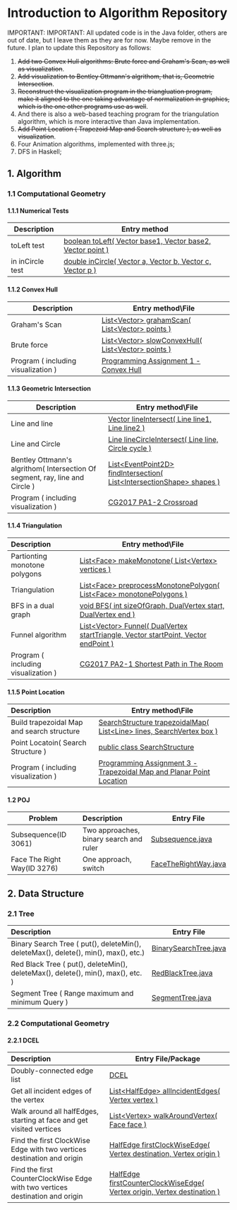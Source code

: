 # Introduction to Algorithm Repository

IMPORTANT: IMPORTANT: All updated code is in the Java folder, others are out of date, but I leave them as they are for now. Maybe remove in the future.
I plan to update this Repository as follows:

1. ~~Add two Convex Hull algorithms: Brute force and Graham's Scan, as well as visualization~~. 
2. ~~Add visualization to Bentley Ottmann's algrithom, that is, Geometric Intersection~~.
3. ~~Reconstruct the visualization program in the triangluation program, make it aligned to the one taking advantage of normalization in graphics, which is the one other programs use as well~~. 
4. And there is also a web-based teaching program for the triangulation algorithm, which is more interactive than Java implementation.
5. ~~Add Point Location ( Trapezoid Map and Search structure ), as well as visualization~~.
6. Four Animation algorithms, implemented with three.js;
7. DFS in Haskell;

## 1. Algorithm

### 1.1 Computational Geometry

#### 1.1.1 Numerical  Tests

| Description      | Entry method                                                 |
| ---------------- | ------------------------------------------------------------ |
| toLeft test      | [boolean toLeft( Vector base1, Vector base2, Vector point )](https://github.com/fengkeyleaf/Algorithm/blob/main/Java/myLibraries/util/geometry/tools/Triangles.java#L163) |
| in inCircle test | [double inCircle( Vector a, Vector b, Vector c, Vector p )](https://github.com/fengkeyleaf/Algorithm/blob/main/Java/myLibraries/util/geometry/tools/Circles.java#L42) |

#### 1.1.2 Convex Hull

| Description                         | Entry method\File                                            |
| ----------------------------------- | ------------------------------------------------------------ |
| Graham's Scan                       | [List\<Vector> grahamScan( List\<Vector> points )](https://github.com/fengkeyleaf/Algorithm/blob/43b0bc5aadfaddb07352e3c021bd626ff57b9bb0/Java/myLibraries/util/geometry/tools/ConvexHull.java#L114) |
| Brute force                         | [List\<Vector> slowConvexHull( List\<Vector> points )](https://github.com/fengkeyleaf/Algorithm/blob/43b0bc5aadfaddb07352e3c021bd626ff57b9bb0/Java/myLibraries/util/geometry/tools/ConvexHull.java#L42) |
| Program ( including visualization ) | [Programming Assignment 1 - Convex Hull](https://github.com/fengkeyleaf/Algorithm/blob/main/Java/CSCI716/assign_1/AssignmentOne.java) |

#### 1.1.3 Geometric Intersection

| Description                                                  | Entry method\File                                            |
| ------------------------------------------------------------ | ------------------------------------------------------------ |
| Line and line                                                | [Vector lineIntersect( Line line1, Line line2 )](https://github.com/fengkeyleaf/Algorithm/blob/main/Java/myLibraries/util/geometry/tools/GeometricIntersection.java#L179) |
| Line and Circle                                              | [Line lineCircleIntersect( Line line, Circle cycle )](https://github.com/fengkeyleaf/Algorithm/blob/main/Java/myLibraries/util/geometry/tools/GeometricIntersection.java#L87) |
| Bentley Ottmann's algrithom( Intersection Of segment, ray, line and Circle ) | [List\<EventPoint2D> findIntersection( List\<IntersectionShape> shapes )](https://github.com/fengkeyleaf/Algorithm/blob/main/Java/myLibraries/util/geometry/tools/GeometricIntersection.java#L479) |
| Program ( including visualization )                          | [CG2017 PA1-2 Crossroad](https://github.com/fengkeyleaf/Algorithm/blob/main/Java/PA_1/problem_2/Main.java) |

#### 1.1.4 Triangulation

| Description                         | Entry method\File                                            |
| :---------------------------------- | ------------------------------------------------------------ |
| Partionting monotone polygons       | [List\<Face> makeMonotone( List\<Vertex> vertices )](https://github.com/fengkeyleaf/Algorithm/blob/main/Java/myLibraries/util/geometry/tools/MonotonePolygons.java#L288) |
| Triangulation                       | [List\<Face> preprocessMonotonePolygon( List\<Face> monotonePolygons )](https://github.com/fengkeyleaf/Algorithm/blob/main/Java/myLibraries/util/geometry/tools/MonotonePolygons.java#L495) |
| BFS in a dual graph                 | [void BFS( int sizeOfGraph, DualVertex start, DualVertex end )](https://github.com/fengkeyleaf/Algorithm/blob/main/Java/myLibraries/util/graph/tools/SingleShortestPath.java#L241) |
| Funnel algorithm                    | [List\<Vector> Funnel( DualVertex startTriangle, Vector startPoint, Vector endPoint )](https://github.com/fengkeyleaf/Algorithm/blob/main/Java/myLibraries/util/graph/tools/SingleShortestPath.java#L145) |
| Program ( including visualization ) | [CG2017 PA2-1 Shortest Path in The Room](https://github.com/fengkeyleaf/Algorithm/blob/main/Java/PA_2/problem_1/Main.java) |

#### 1.1.5 Point Location

| Description                                | Entry method\File                                            |
| :----------------------------------------- | ------------------------------------------------------------ |
| Build trapezoidal Map and search structure | [SearchStructure trapezoidalMap( List\<Line> lines, SearchVertex box )](https://github.com/fengkeyleaf/Algorithm/blob/43b0bc5aadfaddb07352e3c021bd626ff57b9bb0/Java/myLibraries/util/geometry/tools/PointLocation.java#L68) |
| Point Locatoin( Search Structure )         | [public class SearchStructure](https://github.com/fengkeyleaf/Algorithm/blob/43b0bc5aadfaddb07352e3c021bd626ff57b9bb0/Java/myLibraries/util/graph/SearchStructure.java#L35) |
| Program ( including visualization )        | [Programming Assignment 3 - Trapezoidal Map and Planar Point Location](https://github.com/fengkeyleaf/Algorithm/blob/main/Java/CSCI716/assign_3/AssignmentThree.java) |

#### 1.2 POJ

| Problem                     | Description                             | Entry File                                                   |
| --------------------------- | :-------------------------------------- | ------------------------------------------------------------ |
| Subsequence(ID 3061)        | Two approaches, binary search and ruler | [Subsequence.java](https://github.com/fengkeyleaf/Algorithm/blob/main/Java/coding/POJ/ID_3061/Subsequence.java) |
| Face The Right Way(ID 3276) | One approach, switch                    | [FaceTheRightWay.java](https://github.com/fengkeyleaf/Algorithm/blob/main/Java/coding/POJ/ID_3276/FaceTheRightWay.java) |

## 2. Data Structure

### 2.1 Tree

| Description                                                  | Entry File                                                   |
| :----------------------------------------------------------- | ------------------------------------------------------------ |
| Binary Search Tree ( put(), deleteMin(), deleteMax(), delete(), min(), max(), etc.) | [BinarySearchTree.java](https://github.com/fengkeyleaf/Algorithm/blob/main/Java/myLibraries/util/tree/BinarySearchTree.java) |
| Red Black Tree ( put(), deleteMin(), deleteMax(), delete(), min(), max(), etc. ) | [RedBlackTree.java](https://github.com/fengkeyleaf/Algorithm/blob/main/Java/myLibraries/util/tree/RedBlackTree.java) |
| Segment Tree ( Range maximum and minimum Query )             | [SegmentTree.java](https://github.com/fengkeyleaf/Algorithm/blob/main/Java/myLibraries/util/tree/SegmentTree.java) |

### 2.2 Computational Geometry

#### 2.2.1 DCEL

| Description                                                  | Entry File/Package                                           |
| :----------------------------------------------------------- | ------------------------------------------------------------ |
| Doubly-connected edge list                                   | [DCEL](https://github.com/fengkeyleaf/Algorithm/tree/main/Java/myLibraries/util/geometry/DCEL) |
| Get all incident edges of the vertex                         | [List\<HalfEdge> allIncidentEdges( Vertex vertex )](https://github.com/fengkeyleaf/Algorithm/blob/main/Java/myLibraries/util/geometry/DCEL/DCEL.java#L231) |
| Walk around all halfEdges, starting at face and get visited vertices | [List\<Vertex> walkAroundVertex( Face face )](https://github.com/fengkeyleaf/Algorithm/blob/main/Java/myLibraries/util/geometry/DCEL/DCEL.java#L222) |
| Find the first ClockWise Edge with two vertices destination and origin | [HalfEdge firstClockWiseEdge( Vertex destination, Vertex origin )](https://github.com/fengkeyleaf/Algorithm/blob/main/Java/myLibraries/util/geometry/DCEL/DCEL.java#L52) |
| Find the first CounterClockWise Edge with two vertices destination and origin | [HalfEdge firstCounterClockWiseEdge( Vertex origin, Vertex destination )](https://github.com/fengkeyleaf/Algorithm/blob/main/Java/myLibraries/util/geometry/DCEL/DCEL.java#L85) |
